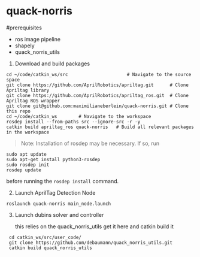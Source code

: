 # quack-norris
#prerequisites
- ros image pipeline
- shapely
- quack_norris_utils
1. Download and build packages
```
cd ~/code/catkin_ws/src                      # Navigate to the source space
git clone https://github.com/AprilRobotics/apriltag.git      # Clone Apriltag library
git clone https://github.com/AprilRobotics/apriltag_ros.git  # Clone Apriltag ROS wrapper
git clone git@github.com:maximilianeberlein/quack-norris.git # Clone this repo
cd ~/code/catkin_ws        # Navigate to the workspace
rosdep install --from-paths src --ignore-src -r -y
catkin build apriltag_ros quack-norris   # Build all relevant packages in the workspace
```

> Note: Installation of rosdep may be necessary. If so, run
```
sudo apt update
sudo apt-get install python3-rosdep
sudo rosdep init
rosdep update
```

before running the `rosdep install` command.

2. Launch AprilTag Detection Node
```
roslaunch quack-norris main_node.launch 
```
3. Launch dubins solver and controller

   this relies on the quack_norris_utils get it here and catkin build it
  ```
   cd catkin_ws/src/user_code/
   git clone https://github.com/debaumann/quack_norris_utils.git
   catkin build quack_norris_utils 
   
  ```
